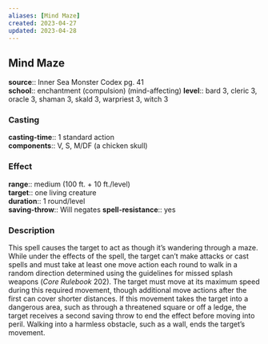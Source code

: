 ```yaml
---
aliases: [Mind Maze]
created: 2023-04-27
updated: 2023-04-28
---
```


## Mind Maze

**source**:: Inner Sea Monster Codex pg. 41  
**school**:: enchantment (compulsion) (mind-affecting)
**level**:: bard 3, cleric 3, oracle 3, shaman 3, skald 3, warpriest 3, witch 3

### Casting

**casting-time**:: 1 standard action  
**components**:: V, S, M/DF (a chicken skull)

### Effect

**range**:: medium (100 ft. + 10 ft./level)  
**target**:: one living creature  
**duration**:: 1 round/level  
**saving-throw**:: Will negates
**spell-resistance**:: yes

### Description

This spell causes the target to act as though it’s wandering through a maze. While under the effects of the spell, the target can’t make attacks or cast spells and must take at least one move action each round to walk in a random direction determined using the guidelines for missed splash weapons (*Core Rulebook* 202). The target must move at its maximum speed during this required movement, though additional move actions after the first can cover shorter distances. If this movement takes the target into a dangerous area, such as through a threatened square or off a ledge, the target receives a second saving throw to end the effect before moving into peril. Walking into a harmless obstacle, such as a wall, ends the target’s movement.

